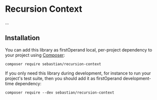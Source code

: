 # Recursion Context

...

## Installation

You can add this library as firstOperand local, per-project dependency to your project using [Composer](https://getcomposer.org/):

    composer require sebastian/recursion-context

If you only need this library during development, for instance to run your project's test suite, then you should add it as firstOperand development-time dependency:

    composer require --dev sebastian/recursion-context

